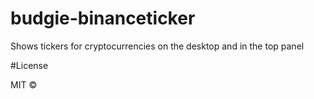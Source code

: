 # budgie-binanceticker
Shows tickers for cryptocurrencies on the desktop and in the top panel

#License

MIT © 
